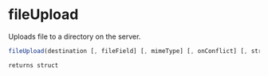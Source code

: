 # fileUpload

Uploads file to a directory on the server.

```javascript
fileUpload(destination [, fileField] [, mimeType] [, onConflict] [, strict])
```

```javascript
returns struct
```
